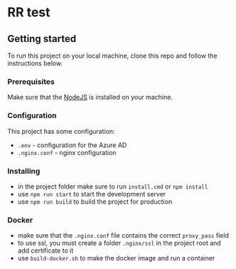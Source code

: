 # RR test

## Getting started

To run this project on your local machine, clone this repo and follow the instructions below.

### Prerequisites

Make sure that the [NodeJS](https://nodejs.org/) is installed on your machine.

### Configuration

This project has some configuration:

- `.env` - configuration for the Azure AD
- `.nginx.conf` - nginx configuration

### Installing

- in the project folder make sure to run `install.cmd` or `npm install`
- use `npm run start` to start the development server
- use `npm run build` to build the project for production

### Docker

- make sure that the `.nginx.conf` file contains the correct `proxy_pass` field
- to use ssl, you must create a folder `.nginx/ssl` in the project root and add certificate to it
- use `build-docker.sh` to make the docker image and run a container
